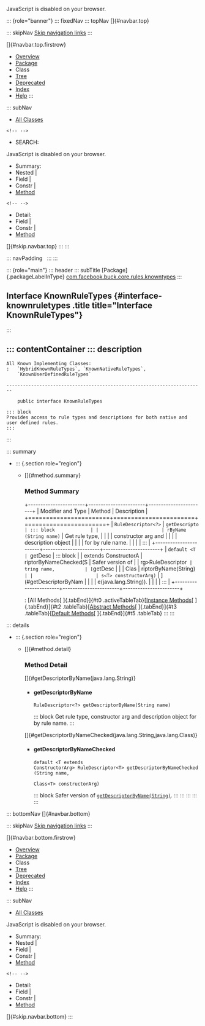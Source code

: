 <div>

JavaScript is disabled on your browser.

</div>

::: {role="banner"}
::: fixedNav
::: topNav
[]{#navbar.top}

::: skipNav
[Skip navigation links](#skip.navbar.top "Skip navigation links")
:::

[]{#navbar.top.firstrow}

-   [Overview](../../../../../../index.html)
-   [Package](package-summary.html)
-   Class
-   [Tree](package-tree.html)
-   [Deprecated](../../../../../../deprecated-list.html)
-   [Index](../../../../../../index-all.html)
-   [Help](../../../../../../help-doc.html)
:::

::: subNav
-   [All Classes](../../../../../../allclasses.html)

```{=html}
<!-- -->
```
-   SEARCH:

<div>

<div>

JavaScript is disabled on your browser.

</div>

</div>

<div>

-   Summary: 
-   Nested \| 
-   Field \| 
-   Constr \| 
-   [Method](#method.summary)

```{=html}
<!-- -->
```
-   Detail: 
-   Field \| 
-   Constr \| 
-   [Method](#method.detail)

</div>

[]{#skip.navbar.top}
:::
:::

::: navPadding
 
:::
:::

::: {role="main"}
::: header
::: subTitle
[Package]{.packageLabelInType} [com.facebook.buck.core.rules.knowntypes](package-summary.html)
:::

## Interface KnownRuleTypes {#interface-knownruletypes .title title="Interface KnownRuleTypes"}
:::

::: contentContainer
::: description
-   

    All Known Implementing Classes:
    :   `HybridKnownRuleTypes`, `KnownNativeRuleTypes`,
        `KnownUserDefinedRuleTypes`

    ------------------------------------------------------------------------

        public interface KnownRuleTypes

    ::: block
    Provides access to rule types and descriptions for both native and
    user defined rules.
    :::
:::

::: summary
-   ::: {.section role="region"}
    -   []{#method.summary}

        ### Method Summary

        +-----------------------+-----------------------+-----------------------+
        | Modifier and Type     | Method                | Description           |
        +=======================+=======================+=======================+
        | `RuleDescriptor<?>`   | `getDescripto         | ::: block             |
        |                       | rByName​(String name)` | Get rule type,        |
        |                       |                       | constructor arg and   |
        |                       |                       | description object    |
        |                       |                       | for by rule name.     |
        |                       |                       | :::                   |
        +-----------------------+-----------------------+-----------------------+
        | `default <T           | `getDesc              | ::: block             |
        |  extends ConstructorA | riptorByNameChecked​(S | Safer version of      |
        | rg>RuleDescriptor<T>` | tring name,           | [`getDesc             |
        |                       |                  Clas | riptorByName(String)` |
        |                       | s<T> constructorArg)` | ](#getDescriptorByNam |
        |                       |                       | e(java.lang.String)). |
        |                       |                       | :::                   |
        +-----------------------+-----------------------+-----------------------+

        : [All Methods[ ]{.tabEnd}]{#t0 .activeTableTab}[[Instance
        Methods](javascript:show(2);)[ ]{.tabEnd}]{#t2
        .tableTab}[[Abstract
        Methods](javascript:show(4);)[ ]{.tabEnd}]{#t3
        .tableTab}[[Default
        Methods](javascript:show(16);)[ ]{.tabEnd}]{#t5 .tableTab}
    :::
:::

::: details
-   ::: {.section role="region"}
    -   []{#method.detail}

        ### Method Detail

        []{#getDescriptorByName(java.lang.String)}

        -   #### getDescriptorByName

            ``` methodSignature
            RuleDescriptor<?> getDescriptorByName​(String name)
            ```

            ::: block
            Get rule type, constructor arg and description object for by
            rule name.
            :::

        []{#getDescriptorByNameChecked(java.lang.String,java.lang.Class)}

        -   #### getDescriptorByNameChecked

            ``` methodSignature
            default <T extends ConstructorArg> RuleDescriptor<T> getDescriptorByNameChecked​(String name,
                                                                                            Class<T> constructorArg)
            ```

            ::: block
            Safer version of
            [`getDescriptorByName(String)`](#getDescriptorByName(java.lang.String)).
            :::
    :::
:::
:::
:::

::: bottomNav
[]{#navbar.bottom}

::: skipNav
[Skip navigation links](#skip.navbar.bottom "Skip navigation links")
:::

[]{#navbar.bottom.firstrow}

-   [Overview](../../../../../../index.html)
-   [Package](package-summary.html)
-   Class
-   [Tree](package-tree.html)
-   [Deprecated](../../../../../../deprecated-list.html)
-   [Index](../../../../../../index-all.html)
-   [Help](../../../../../../help-doc.html)
:::

::: subNav
-   [All Classes](../../../../../../allclasses.html)

<div>

<div>

JavaScript is disabled on your browser.

</div>

</div>

<div>

-   Summary: 
-   Nested \| 
-   Field \| 
-   Constr \| 
-   [Method](#method.summary)

```{=html}
<!-- -->
```
-   Detail: 
-   Field \| 
-   Constr \| 
-   [Method](#method.detail)

</div>

[]{#skip.navbar.bottom}
:::
